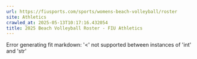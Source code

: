 ```yaml
---
url: https://fiusports.com/sports/womens-beach-volleyball/roster
site: Athletics
crawled_at: 2025-05-13T10:17:16.432054
title: 2025 Beach Volleyball Roster - FIU Athletics
---
```


Error generating fit markdown: '<' not supported between instances of 'int' and 'str'